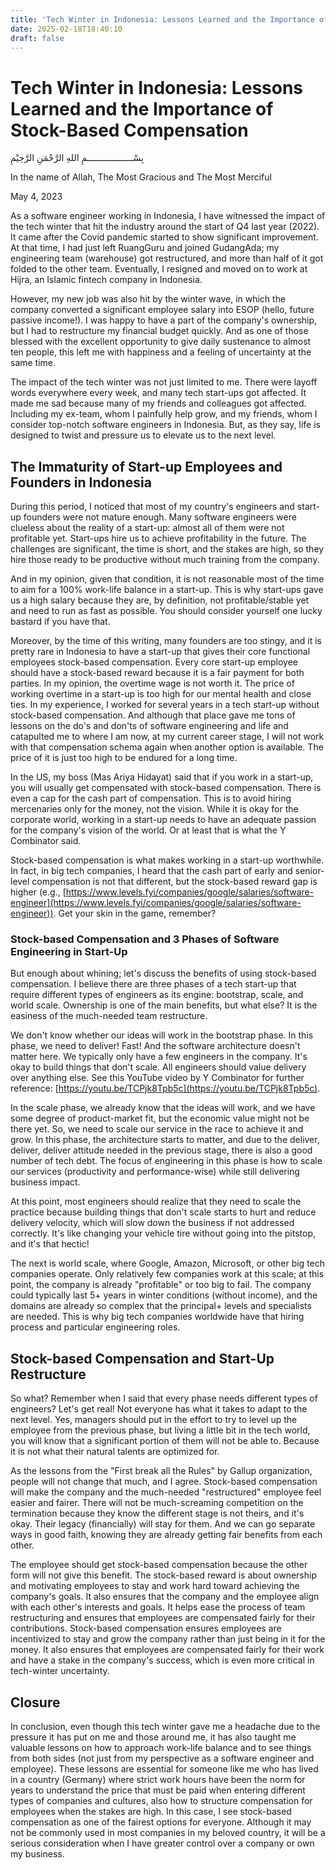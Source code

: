 ```yaml
---
title: 'Tech Winter in Indonesia: Lessons Learned and the Importance of Stock-Based Compensation'
date: 2025-02-18T18:40:10
draft: false
---
```


# Tech Winter in Indonesia: Lessons Learned and the Importance of Stock-Based Compensation

بِسْــــــــــــــــــمِ اللهِ الرَّحْمَنِ الرَّحِيْمِ

In the name of Allah, The Most Gracious and The Most Merciful

May 4, 2023

As a software engineer working in Indonesia, I have witnessed the impact of the tech winter that hit the industry around the start of Q4 last year (2022). It came after the Covid pandemic started to show significant improvement. At that time, I had just left RuangGuru and joined GudangAda; my engineering team (warehouse) got restructured, and more than half of it got folded to the other team. Eventually, I resigned and moved on to work at Hijra, an Islamic fintech company in Indonesia.

However, my new job was also hit by the winter wave, in which the company converted a significant employee salary into ESOP (hello, future passive income!). I was happy to have a part of the company's ownership, but I had to restructure my financial budget quickly. And as one of those blessed with the excellent opportunity to give daily sustenance to almost ten people, this left me with happiness and a feeling of uncertainty at the same time.

The impact of the tech winter was not just limited to me. There were layoff words everywhere every week, and many tech start-ups got affected. It made me sad because many of my friends and colleagues got affected. Including my ex-team, whom I painfully help grow, and my friends, whom I consider top-notch software engineers in Indonesia. But, as they say, life is designed to twist and pressure us to elevate us to the next level.

## **The Immaturity of Start-up Employees and Founders in Indonesia**

During this period, I noticed that most of my country's engineers and start-up founders were not mature enough. Many software engineers were clueless about the reality of a start-up: almost all of them were not profitable yet. Start-ups hire us to achieve profitability in the future. The challenges are significant, the time is short, and the stakes are high, so they hire those ready to be productive without much training from the company.

And in my opinion, given that condition, it is not reasonable most of the time to aim for a 100% work-life balance in a start-up. This is why start-ups gave us a high salary because they are, by definition, not profitable/stable yet and need to run as fast as possible. You should consider yourself one lucky bastard if you have that.

Moreover, by the time of this writing, many founders are too stingy, and it is pretty rare in Indonesia to have a start-up that gives their core functional employees stock-based compensation. Every core start-up employee should have a stock-based reward because it is a fair payment for both parties. In my opinion, the overtime wage is not worth it. The price of working overtime in a start-up is too high for our mental health and close ties. In my experience, I worked for several years in a tech start-up without stock-based compensation. And although that place gave me tons of lessons on the do's and don'ts of software engineering and life and catapulted me to where I am now, at my current career stage, I will not work with that compensation schema again when another option is available. The price of it is just too high to be endured for a long time.

In the US, my boss (Mas Ariya Hidayat) said that if you work in a start-up, you will usually get compensated with stock-based compensation. There is even a cap for the cash part of compensation. This is to avoid hiring mercenaries only for the money, not the vision. While it is okay for the corporate world, working in a start-up needs to have an adequate passion for the company's vision of the world. Or at least that is what the Y Combinator said.

Stock-based compensation is what makes working in a start-up worthwhile. In fact, in big tech companies, I heard that the cash part of early and senior-level compensation is not that different, but the stock-based reward gap is higher (e.g., [https://www.levels.fyi/companies/google/salaries/software-engineer](https://www.levels.fyi/companies/google/salaries/software-engineer)). Get your skin in the game, remember?

### **Stock-based Compensation and 3 Phases of Software Engineering in Start-Up**

But enough about whining; let's discuss the benefits of using stock-based compensation. I believe there are three phases of a tech start-up that require different types of engineers as its engine: bootstrap, scale, and world scale. Ownership is one of the main benefits, but what else? It is the easiness of the much-needed team restructure.

We don't know whether our ideas will work in the bootstrap phase. In this phase, we need to deliver! Fast! And the software architecture doesn't matter here. We typically only have a few engineers in the company. It's okay to build things that don't scale. All engineers should value delivery over anything else. See this YouTube video by Y Combinator for further reference: [https://youtu.be/TCPjk8Tpb5c](https://youtu.be/TCPjk8Tpb5c).

In the scale phase, we already know that the ideas will work, and we have some degree of product-market fit, but the economic value might not be there yet. So, we need to scale our service in the race to achieve it and grow. In this phase, the architecture starts to matter, and due to the deliver, deliver, deliver attitude needed in the previous stage, there is also a good number of tech debt. The focus of engineering in this phase is how to scale our services (productivity and performance-wise) while still delivering business impact.

At this point, most engineers should realize that they need to scale the practice because building things that don't scale starts to hurt and reduce delivery velocity, which will slow down the business if not addressed correctly. It's like changing your vehicle tire without going into the pitstop, and it's that hectic!

The next is world scale, where Google, Amazon, Microsoft, or other big tech companies operate. Only relatively few companies work at this scale; at this point, the company is already "profitable" or too big to fail. The company could typically last 5+ years in winter conditions (without income), and the domains are already so complex that the principal+ levels and specialists are needed. This is why big tech companies worldwide have that hiring process and particular engineering roles.

## **Stock-based Compensation and Start-Up Restructure**

So what? Remember when I said that every phase needs different types of engineers? Let's get real! Not everyone has what it takes to adapt to the next level. Yes, managers should put in the effort to try to level up the employee from the previous phase, but living a little bit in the tech world, you will know that a significant portion of them will not be able to. Because it is not what their natural talents are optimized for.

As the lessons from the "First break all the Rules" by Gallup organization, people will not change that much, and I agree. Stock-based compensation will make the company and the much-needed "restructured" employee feel easier and fairer. There will not be much-screaming competition on the termination because they know the different stage is not theirs, and it's okay. Their legacy (financially) will stay for them. And we can go separate ways in good faith, knowing they are already getting fair benefits from each other.

The employee should get stock-based compensation because the other form will not give this benefit. The stock-based reward is about ownership and motivating employees to stay and work hard toward achieving the company's goals. It also ensures that the company and the employee align with each other's interests and goals. It helps ease the process of team restructuring and ensures that employees are compensated fairly for their contributions. Stock-based compensation ensures employees are incentivized to stay and grow the company rather than just being in it for the money. It also ensures that employees are compensated fairly for their work and have a stake in the company's success, which is even more critical in tech-winter uncertainty.

## Closure

In conclusion, even though this tech winter gave me a headache due to the pressure it has put on me and those around me, it has also taught me valuable lessons on how to approach work-life balance and to see things from both sides (not just from my perspective as a software engineer and employee). These lessons are essential for someone like me who has lived in a country (Germany) where strict work hours have been the norm for years to understand the price that must be paid when entering different types of companies and cultures, also how to structure compensation for employees when the stakes are high. In this case, I see stock-based compensation as one of the fairest options for everyone. Although it may not be commonly used in most companies in my beloved country, it will be a serious consideration when I have greater control over a company or own my business.
